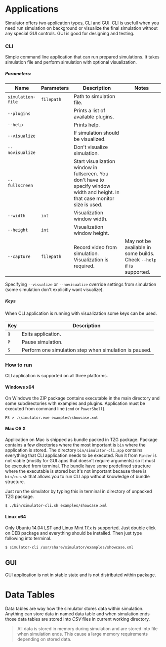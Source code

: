 
# Applications
Simulator offers two application types, CLI and GUI. CLI is usefull when you need run simulation on background or visualize the final simulation without any special GUI controls. GUI is good for designing and testing.

### CLI
Simple command line application that can run prepared simulations.
It takes simulation file and perform simulation with optional visualization.

##### Parameters:

| Name              | Parameters | Description                         | Notes |
| ----------------- | ---------- | ----------------------------------- | ----- |
| `simulation-file` | `filepath` | Path to simulation file.            |       |
| `--plugins`       |            | Prints a list of available plugins. |       |
| `--help`          |            | Prints help.                        |       |
| `--visualize`     |            | If simulation should be visualized. |       |
| `--novisualize`   |            | Don't visualize simulation.         |       |
| `--fullscreen`    |            | Start visualization window in fullscreen. You don't have to specify window width and height. In that case monitor size is used. |       |
| `--width`         | `int`      | Visualization window width.         |       |
| `--height`        | `int`      | Visualization window height.        |       |
| `--capture`       | `filepath` | Record video from simulation. Visualization is required. | May not be available in some builds. Check `--help` if is supported. |

Specifying `--visualize` or `--novisualize` override settings from simulation (some simulation don't explicitly want visualize).

##### Keys

When CLI application is running with visualization some keys can be used.

| Key | Description        |
| --- | ------------------ |
| `Q` | Exits application. |
| `P` | Pause simulation.  |
| `S` | Perform one simulation step when simulation is paused. |

### How to run

CLI application is supported on all three platforms.

#### Windows x64

On Windows the ZIP package contains executable in the main directory and some subdirectories with examples and plugins. Application must be executed from command line (`cmd` or `PowerShell`).

```
PS > .\simulator.exe examples\showcase.xml
```

#### Mac OS X

Application on Mac is shipped as bundle packed in TZG package. Package contains a few directories where the most important is `bin` where the application is stored. The directory `bin/simulator-cli.app` contains everything that CLI application needs to be executed. Run it from `Finder` is not viable (mostly for GUI apps that doesn't require arguments) so it must be executed from terminal. The bundle have some predefined structure where the executable is stored but it's not important because there is `bin/run.sh` that allows you to run CLI app without knowledge of bundle structure.

Just run the simulator by typing this in terminal in directory of unpacked TZG package.

```bash
$ ./bin/simulator-cli.sh examples/showcase.xml
```

#### Linux x64

Only Ubuntu 14.04 LST and Linux Mint 17.x is supported. Just double click on DEB package and everything should be installed. Then just type following into terminal.

```bash
$ simulator-cli /usr/share/simulator/examples/showcase.xml
```

## GUI

GUI application is not in stable state and is not distributed within package.

# Data Tables
Data tables are way how the simulator stores data within simulation. Anything can store data in named data table and when simulation ends those data tables are stored into *CSV* files in current working directory.

> All data is stored in memory during simulation and are stored into file when simulation ends. This cause a large memory requirements depending on stored data.

<!-- include loaders/* -->

<!-- include plugins/* -->